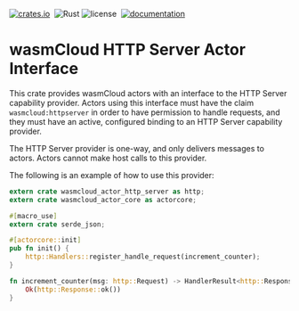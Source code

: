 [![crates.io](https://img.shields.io/crates/v/wasmcloud-actor-http-server.svg)](https://crates.io/crates/wasmcloud-actor-http-server)&nbsp;
![Rust](https://img.shields.io/github/workflow/status/wasmcloud/actor-interfaces/HTTP%20Server)
![license](https://img.shields.io/crates/l/wasmcloud-actor-http-server.svg)&nbsp;
[![documentation](https://docs.rs/wasmcloud-actor-http-server/badge.svg)](https://docs.rs/wasmcloud-actor-http-server)
# wasmCloud HTTP Server Actor Interface

This crate provides wasmCloud actors with an interface to the HTTP Server capability provider. Actors using this
interface must have the claim `wasmcloud:httpserver` in order to have permission to handle requests, and they
must have an active, configured binding to an HTTP Server capability provider.

The HTTP Server provider is one-way, and only delivers messages to actors. Actors cannot make host calls
to this provider.

The following is an example of how to use this provider:

```rust
extern crate wasmcloud_actor_http_server as http;
extern crate wasmcloud_actor_core as actorcore;

#[macro_use]
extern crate serde_json;

#[actorcore::init]
pub fn init() {
    http::Handlers::register_handle_request(increment_counter);
}

fn increment_counter(msg: http::Request) -> HandlerResult<http::Response> {
    Ok(http::Response::ok())
}
```

